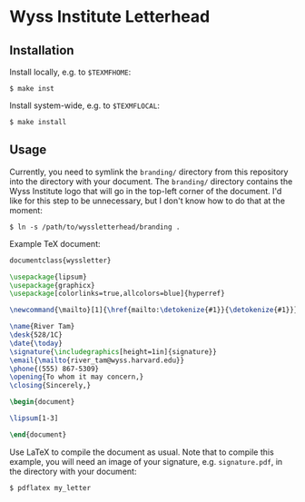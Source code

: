 # Wyss Institute Letterhead

## Installation
Install locally, e.g. to `$TEXMFHOME`:

```
$ make inst
```

Install system-wide, e.g. to `$TEXMFLOCAL`:

```
$ make install
```

## Usage
Currently, you need to symlink the `branding/` directory from this repository into the directory with your document.  The `branding/` directory contains the Wyss Institute logo that will go in the top-left corner of the document.  I'd like for this step to be unnecessary, but I don't know how to do that at the moment:

```
$ ln -s /path/to/wyssletterhead/branding .
```

Example TeX document:

```tex
documentclass{wyssletter}

\usepackage{lipsum}
\usepackage{graphicx}
\usepackage[colorlinks=true,allcolors=blue]{hyperref}

\newcommand{\mailto}[1]{\href{mailto:\detokenize{#1}}{\detokenize{#1}}}

\name{River Tam}
\desk{528/1C}
\date{\today}
\signature{\includegraphics[height=1in]{signature}}
\email{\mailto{river_tam@wyss.harvard.edu}}
\phone{(555) 867-5309}
\opening{To whom it may concern,}
\closing{Sincerely,}

\begin{document}

\lipsum[1-3]

\end{document}
```

Use LaTeX to compile the document as usual.  Note that to compile this example, you will need an image of your signature, e.g. `signature.pdf`, in the directory with your document:

```
$ pdflatex my_letter
```
